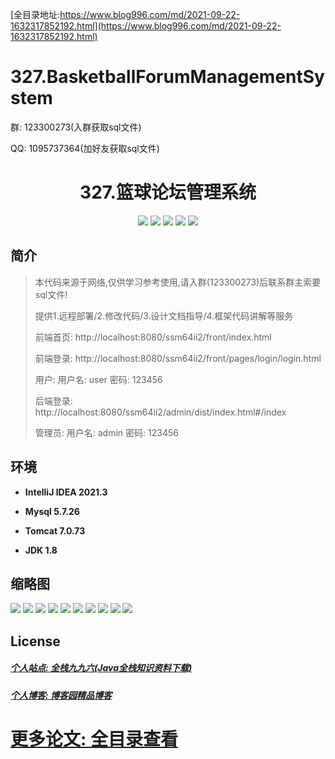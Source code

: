 [全目录地址:https://www.blog996.com/md/2021-09-22-1632317852192.html](https://www.blog996.com/md/2021-09-22-1632317852192.html)
# 327.BasketballForumManagementSystem

<p>群: 123300273(入群获取sql文件)</p>
<p>QQ: 1095737364(加好友获取sql文件)</p>

<p><h1 align="center">327.篮球论坛管理系统</h1></p>


<p align="center">
	<img src="https://img.shields.io/badge/jdk-1.8-orange.svg"/>
    <img src="https://img.shields.io/badge/spring-5.x-lightgrey.svg"/>
    <img src="https://img.shields.io/badge/springmvc-3.x-blue.svg"/>
    <img src="https://img.shields.io/badge/mybatis-5.x-yellow.svg"/>
    <img src="https://img.shields.io/badge/jsp-3.x-blue.svg"/>
</p>

## 简介

> 本代码来源于网络,仅供学习参考使用,请入群(123300273)后联系群主索要sql文件!
>
> 提供1.远程部署/2.修改代码/3.设计文档指导/4.框架代码讲解等服务
>
> 前端首页: http://localhost:8080/ssm64ii2/front/index.html
>
> 前端登录: http://localhost:8080/ssm64ii2/front/pages/login/login.html
>
> 用户: 用户名: user 密码: 123456
>
> 后端登录: http://localhost:8080/ssm64ii2/admin/dist/index.html#/index
>
> 管理员: 用户名: admin 密码: 123456

## 环境

- <b>IntelliJ IDEA 2021.3</b>

- <b>Mysql 5.7.26</b>

- <b>Tomcat 7.0.73</b>

- <b>JDK 1.8</b>




## 缩略图

![](https://img2024.cnblogs.com/blog/588112/202401/588112-20240109122329151-100323020.png)
![](https://img2024.cnblogs.com/blog/588112/202401/588112-20240109122340557-2065718138.png)
![](https://img2024.cnblogs.com/blog/588112/202401/588112-20240109122352287-1557896873.png)
![](https://img2024.cnblogs.com/blog/588112/202401/588112-20240109122404416-379015276.png)
![](https://img2024.cnblogs.com/blog/588112/202401/588112-20240109122409390-1728764637.png)
![](https://img2024.cnblogs.com/blog/588112/202401/588112-20240109122413736-1193955162.png)
![](https://img2024.cnblogs.com/blog/588112/202401/588112-20240109122418145-570401977.png)
![](https://img2024.cnblogs.com/blog/588112/202401/588112-20240109122435957-440893540.png)
![](https://img2024.cnblogs.com/blog/588112/202401/588112-20240109122442997-561570813.png)
![](https://img2024.cnblogs.com/blog/588112/202401/588112-20240109122451468-43612003.png)




## License

##### [个人站点: 全栈九九六(Java全栈知识资料下载)](https://www.blog996.com/)
##### [个人博客: 博客园精品博客](https://www.cnblogs.com/yysbolg/)
# [更多论文: 全目录查看](https://www.blog996.com/md/2021-09-22-1632317852192.html)


